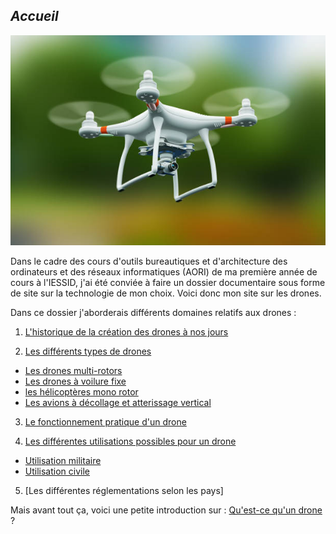 ## ***Accueil***


![imagelibrededroit](images/istockphoto-911190112-612x612.jpg "image libre de droit")


Dans le cadre des cours d'outils bureautiques et d'architecture des ordinateurs et des réseaux informatiques (AORI) de ma première année de cours à l'IESSID, j'ai été conviée à faire un dossier documentaire sous forme de site sur la technologie de mon choix. Voici donc mon site sur les drones.

Dans ce dossier j'aborderais différents domaines relatifs aux drones :


1. [L'historique de la création des drones à nos jours](historique.md)  


2. [Les différents types de drones](cm.md)  

* [Les drones multi-rotors](multir.md)   
 * [Les drones à voilure fixe](voilfix.md)  
 * [les hélicoptères mono rotor](hmr.md)  
 * [Les avions à décollage et atterissage vertical](adav.md)  
 

3. [Le fonctionnement pratique d'un drone](fonct.md)  


4. [Les différentes utilisations possibles pour un drone](uti.md)   

* [Utilisation militaire](um.md)
* [Utilisation civile](uc.md)

5. [Les différentes réglementations selon les pays]  


Mais avant tout ça, voici une petite introduction sur : [Qu'est-ce qu'un drone](intro.md) ?

